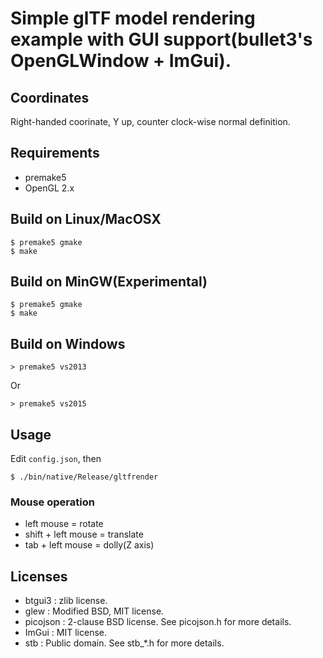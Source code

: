# Simple glTF model rendering example with GUI support(bullet3's OpenGLWindow + ImGui).

## Coordinates

Right-handed coorinate, Y up, counter clock-wise normal definition.

## Requirements

* premake5
* OpenGL 2.x

## Build on Linux/MacOSX

    $ premake5 gmake
    $ make

## Build on MinGW(Experimental)

    $ premake5 gmake
    $ make

## Build on Windows

    > premake5 vs2013

Or 

    > premake5 vs2015

## Usage

Edit `config.json`, then

    $ ./bin/native/Release/gltfrender

### Mouse operation

* left mouse = rotate
* shift + left mouse = translate
* tab + left mouse = dolly(Z axis)

## Licenses

* btgui3 : zlib license.
* glew : Modified BSD, MIT license.
* picojson : 2-clause BSD license. See picojson.h for more details.
* ImGui : MIT license.
* stb : Public domain. See stb_*.h for more details.

